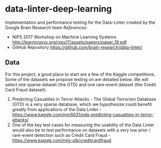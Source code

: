 # data-linter-deep-learning
Implementation and performance testing for the Data-Linter created by the Google Brain Research team
*References:* 
- NIPS 2017 Workshop on Machine Learning Systems http://learningsys.org/nips17/assets/papers/paper_19.pdf
- GitHub Repository https://github.com/brain-research/data-linter/

## Data
For this project, a good place to start are a few of the Kaggle competitions. Some of the datasets we propose testing on are detailed below. We will select one sparse dataset (the GTD) and one rare-event dataset (the Credit Card Fraud dataset):
1. Predicting Casualties in Terror Attacks - The Global Terrorism Database (GTD) is a very sparse database, which we hypothesize could benefit greatly from applications of the Data Linter - https://www.kaggle.com/mm5631/eda-predicting-casualties-in-terror-attacks/
2. One of the key test cases for measuring the usability of the Data Linter would also be to test performance on datasets with a very low prior / rare-event detection such as Credit Card Fraud - https://www.kaggle.com/mlg-ulb/creditcardfraud

